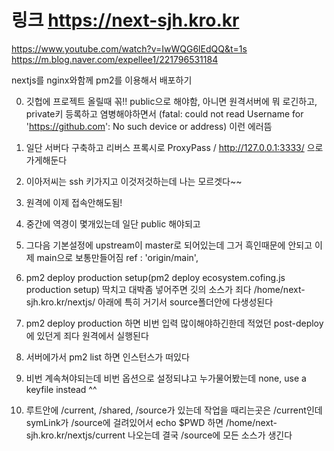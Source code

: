 # 링크 https://next-sjh.kro.kr


https://www.youtube.com/watch?v=IwWQG6lEdQQ&t=1s
https://m.blog.naver.com/expellee1/221796531184

nextjs를 nginx와함께 pm2를 이용해서 배포하기

0. 깃헙에 프로젝트 올릴때 꼮!! public으로 해야함, 아니면 원격서버에 뭐 로긴하고, private키 등록하고 염병해야하면서 (fatal: could not read Username for 'https://github.com': No such device or address) 이런 에러뜸

1. 일단 서버다 구축하고 리버스 프록시로  ProxyPass          /   http://127.0.0.1:3333/ 으로 가게해둔다

2. 이아저씨는 ssh 키가지고 이것저것하는데 나는 모르겟다~~

3. 원격에 이제 접속안해도됨!

4. 중간에 역경이 몇개있는데 일단 public 해야되고

6. 그다음 기본설정에 upstream이 master로 되어있는데 그거 흑인때문에 안되고 이제 main으로 보통만들어짐
ref  : 'origin/main',


7. pm2 deploy production setup(pm2 deploy ecosystem.cofing.js production setup) 딱치고 대박좀 넣어주면 깃의 소스가 죄다 /home/next-sjh.kro.kr/nextjs/ 아래에 특히 거기서 source폴더안에 다생성된다

8. pm2 deploy production 하면 비번 입력 많이해야하긴한데 적었던 post-deploy에 있던게 죄다 원격에서 실행된다



9. 서버에가서 pm2 list 하면 인스턴스가 떠있다

10. 비번 계속쳐야되는데 비번 옵션으로 설정되냐고 누가물어봤는데
none, use a keyfile instead ^^

11. 루트안에 /current, /shared, /source가 있는데
작업을 때리는곳은 /current인데 symLink가 /source에 걸려있어서
echo $PWD 하면 /home/next-sjh.kro.kr/nextjs/current 나오는데
결국 /source에 모든 소스가 생긴다